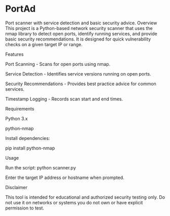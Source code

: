 # PortAd
Port scanner with service detection and basic security advice.
Overview
This project is a Python-based network security scanner that uses the nmap library to detect open ports, identify running services, and provide basic security recommendations.
It is designed for quick vulnerability checks on a given target IP or range.

Features

Port Scanning - Scans for open ports using nmap.

Service Detection - Identifies service versions running on open ports.

Security Recommendations - Provides best practice advice for common services.

Timestamp Logging - Records scan start and end times.

Requirements

Python 3.x 

python-nmap

Install dependencies:

pip install python-nmap

Usage

Run the script: python scanner.py

Enter the target IP address or hostname when prompted.

Disclaimer

This tool is intended for educational and authorized security testing only.
Do not use it on networks or systems you do not own or have explicit permission to test.


